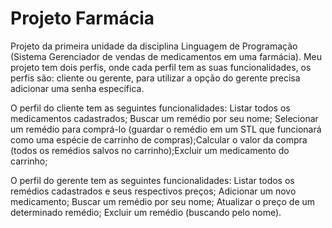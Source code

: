 # Projeto Farmácia

Projeto da primeira unidade da disciplina Linguagem de Programação (Sistema Gerenciador de vendas de medicamentos em uma farmácia).
Meu projeto tem dois perfis, onde cada perfil tem as suas funcionalidades, os perfis são: cliente ou gerente, para utilizar a opção do gerente precisa adicionar uma senha específica.

O perfil do cliente tem as seguintes funcionalidades:
Listar todos os medicamentos cadastrados; Buscar um remédio por seu nome; Selecionar um remédio para comprá-lo (guardar o remédio em um STL que funcionará como uma espécie de carrinho de compras);Calcular o valor da compra (todos os remédios salvos no carrinho);Excluir um medicamento do carrinho;

O perfil do gerente tem as seguintes funcionalidades:
Listar todos os remédios cadastrados e seus respectivos preços; Adicionar um novo medicamento; Buscar um remédio por seu nome; Atualizar o preço de um determinado remédio; Excluir um remédio (buscando pelo nome).
